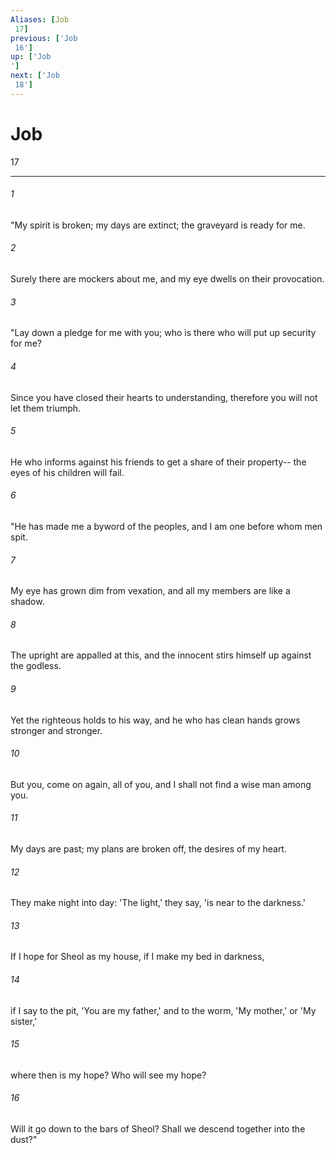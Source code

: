 ```yaml
---
Aliases: [Job 17]
previous: ['Job 16']
up: ['Job']
next: ['Job 18']
---
```

# Job 17

***
 

###### 1 
"My spirit is broken; my days are extinct;  the graveyard is ready for me.   

###### 2 
Surely there are mockers about me,  and my eye dwells on their provocation.  

###### 3 
"Lay down a pledge for me with you;  who is there who will put up security for me?   

###### 4 
Since you have closed their hearts to understanding,  therefore you will not let them triumph.   

###### 5 
He who informs against his friends to get a share of their property--  the eyes of his children will fail.  

###### 6 
"He has made me a byword of the peoples,  and I am one before whom men spit.   

###### 7 
My eye has grown dim from vexation,  and all my members are like a shadow.   

###### 8 
The upright are appalled at this,  and the innocent stirs himself up against the godless.   

###### 9 
Yet the righteous holds to his way,  and he who has clean hands grows stronger and stronger.   

###### 10 
But you, come on again, all of you,  and I shall not find a wise man among you.   

###### 11 
My days are past; my plans are broken off,  the desires of my heart.   

###### 12 
They make night into day:  'The light,' they say, 'is near to the darkness.'   

###### 13 
If I hope for Sheol as my house,  if I make my bed in darkness,   

###### 14 
if I say to the pit, 'You are my father,'  and to the worm, 'My mother,' or 'My sister,'   

###### 15 
where then is my hope?  Who will see my hope?   

###### 16 
Will it go down to the bars of Sheol?  Shall we descend together into the dust?"
